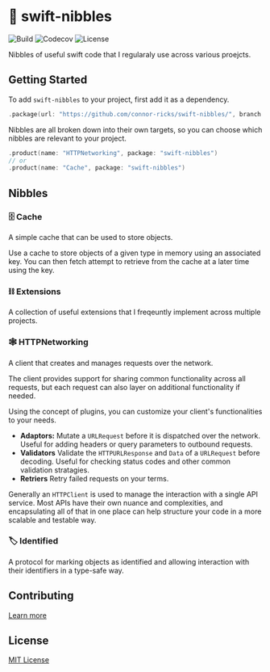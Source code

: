 # 🍫 swift-nibbles
![Build](https://img.shields.io/github/actions/workflow/status/connor-ricks/swift-nibbles/pull_request_checks.yaml?logo=GitHub)
![Codecov](https://img.shields.io/codecov/c/github/connor-ricks/swift-nibbles?logo=Codecov&label=codecov)
![License](https://img.shields.io/github/license/connor-ricks/swift-nibbles?color=blue)


Nibbles of useful swift code that I regularaly use across various proejcts.

## Getting Started

To add `swift-nibbles` to your project, first add it as a dependency.

```swift
.package(url: "https://github.com/connor-ricks/swift-nibbles/", branch: "main")
```

Nibbles are all broken down into their own targets, so you can choose which nibbles are relevant to your project.

```swift
.product(name: "HTTPNetworking", package: "swift-nibbles")
// or
.product(name: "Cache", package: "swift-nibbles")
```

## Nibbles

### 🗄️ Cache
A simple cache that can be used to store objects.

Use a cache to store objects of a given type in memory using an associated key.
You can then fetch attempt to retrieve from the cache at a later time using the key.

### ⛓️ Extensions
A collection of useful extensions that I freqeuntly implement across multiple projects.

### 🕸️ HTTPNetworking
A client that creates and manages requests over the network.

The client provides support for sharing common functionality across all requests, but each request can also layer on additional functionality if needed.

Using the concept of plugins, you can customize your client's functionalities to your needs.

- **Adaptors:** Mutate a `URLRequest` before it is dispatched over the network. Useful for adding headers or query parameters to outbound requests.
- **Validators** Validate the `HTTPURLResponse` and `Data` of a `URLRequest` before decoding. Useful for checking status codes and other common validation stratagies. 
- **Retriers** Retry failed requests on your terms.

Generally an ``HTTPClient`` is used to manage the interaction with a single API service. Most APIs
have their own nuance and complexities, and encapsulating all of that in one place can help structure your code in a
more scalable and testable way.

### 🏷️ Identified

A protocol for marking objects as identified and allowing interaction with their identifiers in a type-safe way.

## Contributing

[Learn more](https://github.com/connor-ricks/swift-nibbles/blob/main/CONTRIBUTING.md)

## License

[MIT License](https://github.com/connor-ricks/swift-nibbles/blob/main/LICENSE)
